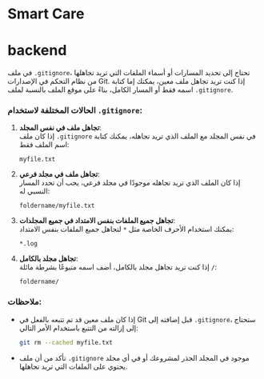# Smart Care

# backend

في ملف `.gitignore`، تحتاج إلى تحديد المسارات أو أسماء الملفات التي تريد تجاهلها من نظام التحكم في الإصدارات Git. إذا كنت تريد تجاهل ملف معين، يمكنك إما كتابة اسمه فقط أو المسار الكامل، بناءً على موقع الملف بالنسبة لملف `.gitignore`.

### الحالات المختلفة لاستخدام `.gitignore`:

1. **تجاهل ملف في نفس المجلد**:  
   إذا كان ملف `.gitignore` في نفس المجلد مع الملف الذي تريد تجاهله، يمكنك كتابة اسم الملف فقط:
   ```
   myfile.txt
   ```

2. **تجاهل ملف في مجلد فرعي**:  
   إذا كان الملف الذي تريد تجاهله موجودًا في مجلد فرعي، يجب أن تحدد المسار النسبي له:
   ```
   foldername/myfile.txt
   ```

3. **تجاهل جميع الملفات بنفس الامتداد في جميع المجلدات**:  
   يمكنك استخدام الأحرف الخاصة مثل `*` لتجاهل جميع الملفات بنفس الامتداد:
   ```
   *.log
   ```

4. **تجاهل مجلد بالكامل**:  
   إذا كنت تريد تجاهل مجلد بالكامل، أضف اسمه متبوعًا بشرطة مائلة `/`:
   ```
   foldername/
   ```

### ملاحظات:
- إذا كان ملف معين قد تم تتبعه بالفعل في Git قبل إضافته إلى `.gitignore`، ستحتاج إلى إزالته من التتبع باستخدام الأمر التالي:
  ```bash
  git rm --cached myfile.txt
  ```

- تأكد من أن ملف `.gitignore` موجود في المجلد الجذر لمشروعك أو في أي مجلد يحتوي على الملفات التي تريد تجاهلها.
